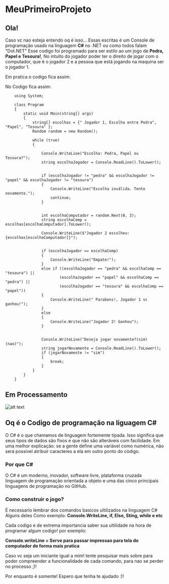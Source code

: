 # MeuPrimeiroProjeto

## Ola!
 Caso vc nao esteja entendo oq é isso... Essas escritas é um Console de programação usado na linguagem **C#** no .NET ou como todos falam "Dot.NET"
Esse codigo foi programado para ser estilo ao um jogo de **Pedra, Papel e Tesoura!**,  No intuito do jogador poder ter o direito de jogar com o computador, que é o jogador 2 e 
a pessoa que está jogando na maquina ser o jogador 1.

Em pratica o codigo fica assim:

No Codigo fica assim:

        using System;

        class Program
        {
            static void Main(string[] args)
            {
                string[] escolhas = {" Jogador 1, Escolha entre Pedra", "Papel", "Tesoura" };
                Random random = new Random();

                while (true)
                {
                
                    Console.WriteLine("Escolha: Pedra, Papel ou Tesoura?");
                    string escolhaJogador = Console.ReadLine().ToLower();

                    
                    if (escolhaJogador != "pedra" && escolhaJogador != "papel" && escolhaJogador != "tesoura")
                    {
                        Console.WriteLine("Escolha inválida. Tente novamente.");
                        continue;
                    }

                    
                    int escolhaComputador = random.Next(0, 3);
                    string escolhaComp = escolhas[escolhaComputador].ToLower();

                    Console.WriteLine($"Jogador 2 escolheu: {escolhas[escolhaComputador]}");

                    
                    if (escolhaJogador == escolhaComp)
                    {
                        Console.WriteLine("Empate!");
                    }
                    else if ((escolhaJogador == "pedra" && escolhaComp == "tesoura") ||
                            (escolhaJogador == "papel" && escolhaComp == "pedra") ||
                            (escolhaJogador == "tesoura" && escolhaComp == "papel"))
                    {
                        Console.WriteLine(" Parabens!, Jogador 1 vc ganhou!");
                    }
                    else
                    {
                        Console.WriteLine("Jogador 2! Ganhou");
                    }

                    
                    Console.WriteLine("Deseja jogar novamente?(sim) (nao)");
                    string jogarNovamente = Console.ReadLine().ToLower();
                    if (jogarNovamente != "sim")
                    {
                        break;
                    }
                }
            }
        }

## **Em Processamento**
![alt text](<eu e só.PNG>)
## **Oq é o Codigo de programação na liguagem C#**
O C# é o que chamamos de linguagem fortemente tipada. Isso significa que seus tipos de dados são fixos e que não são alteráveis com facilidade. Em uma melhor explicação: se a gente define uma variável como numérica, não será possível atribuir caracteres a ela em outro ponto do código.

### **Por que C#**
O C# é um moderno, inovador, software livre, plataforma cruzada linguagem de programação orientada a objeto e uma das cinco principais linguagens de programação no GitHub.

### **Como construir o jogo?**

É necessario lembrar dos comandos basicos ultilizados na linguagem C#
Alguns deles Como exemplo: **Console.WriteLine, if, Else, Sting, while e etc**

Cada codigo e de extrema importancia saber sua ultilidade na hora de programar algum codigo!
por exemplo:

**Console.writeLine = Serve para passar impressao para tela do computador de forma mais pratica**

Caso vc seja um iniciante igual a mim! tente pesquisar mais sobre para poder compreender a funcionalidade de cada comando, para nao se perder no processo ;)!

Por enquanto é somente! Espero que tenha te ajudado :)!


